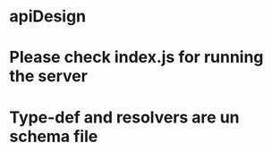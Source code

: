 # apiDesign
# Please check index.js for running the server
# Type-def and resolvers are un schema file
